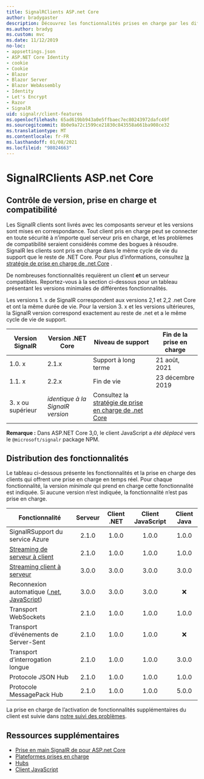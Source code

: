```yaml
---
title: SignalRClients ASP.net Core
author: bradygaster
description: Découvrez les fonctionnalités prises en charge par les différents SignalR clients ASP.net core.
ms.author: bradyg
ms.custom: mvc
ms.date: 11/12/2019
no-loc:
- appsettings.json
- ASP.NET Core Identity
- cookie
- Cookie
- Blazor
- Blazor Server
- Blazor WebAssembly
- Identity
- Let's Encrypt
- Razor
- SignalR
uid: signalr/client-features
ms.openlocfilehash: 65ad619bb943a0e5ffbaec7ec80243972dafc49f
ms.sourcegitcommit: 8b0e9a72c1599ce21830c843558a661ba908ce32
ms.translationtype: MT
ms.contentlocale: fr-FR
ms.lasthandoff: 01/08/2021
ms.locfileid: "98024663"
---
```

# <a name="aspnet-core-no-locsignalr-clients"></a>SignalRClients ASP.net Core

## <a name="versioning-support-and-compatibility"></a>Contrôle de version, prise en charge et compatibilité

Les SignalR clients sont livrés avec les composants serveur et les versions sont mises en correspondance. Tout client pris en charge peut se connecter en toute sécurité à n’importe quel serveur pris en charge, et les problèmes de compatibilité seraient considérés comme des bogues à résoudre. SignalR les clients sont pris en charge dans le même cycle de vie du support que le reste de .NET Core. Pour plus d’informations, consultez [la stratégie de prise en charge de .net Core](https://dotnet.microsoft.com/platform/support/policy/dotnet-core) .

De nombreuses fonctionnalités requièrent un client **et** un serveur compatibles. Reportez-vous à la section ci-dessous pour un tableau présentant les versions minimales de différentes fonctionnalités.

Les versions 1. x de SignalR correspondent aux versions 2,1 et 2,2 .net Core et ont la même durée de vie. Pour la version 3. x et les versions ultérieures, la SignalR version correspond exactement au reste de .net et a le même cycle de vie de support.

| Version SignalR | Version .NET Core | Niveau de support | Fin de la prise en charge |
| - | - | - | - |
| 1.0. x | 2.1.x | Support à long terme | 21 août, 2021 |
| 1.1. x | 2.2.x | Fin de vie | 23 décembre 2019 |
| 3. x ou supérieur | *identique à la SignalR version* | Consultez la [stratégie de prise en charge de .net Core](https://dotnet.microsoft.com/platform/support/policy/dotnet-core) |

**Remarque :** Dans ASP.NET Core 3,0, le client JavaScript a *été déplacé* vers le `@microsoft/signalr` package NPM.

## <a name="feature-distribution"></a>Distribution des fonctionnalités

Le tableau ci-dessous présente les fonctionnalités et la prise en charge des clients qui offrent une prise en charge en temps réel. Pour chaque fonctionnalité, la version *minimale* qui prend en charge cette fonctionnalité est indiquée. Si aucune version n’est indiquée, la fonctionnalité n’est pas prise en charge.

| Fonctionnalité | Serveur | Client .NET | Client JavaScript | Client Java |
| ---- | :-: | :-: | :-: | :-: |
| SignalRSupport du service Azure |2.1.0|1.0.0|1.0.0|1.0.0|
| [Streaming de serveur à client](xref:signalr/streaming)          |2.1.0|1.0.0|1.0.0|1.0.0|
| [Streaming client à serveur](xref:signalr/streaming)          |3.0.0|3.0.0|3.0.0|3.0.0|
| Reconnexion automatique ([.net](./dotnet-client.md?tabs=visual-studio&view=aspnetcore-3.0#handle-lost-connection), [JavaScript](./javascript-client.md?view=aspnetcore-3.0#reconnect-clients))          |3.0.0|3.0.0|3.0.0|❌|
| Transport WebSockets |2.1.0|1.0.0|1.0.0|1.0.0|
| Transport d’événements de Server-Sent |2.1.0|1.0.0|1.0.0|❌|
| Transport d’interrogation longue |2.1.0|1.0.0|1.0.0|3.0.0|
| Protocole JSON Hub |2.1.0|1.0.0|1.0.0|1.0.0|
| Protocole MessagePack Hub |2.1.0|1.0.0|1.0.0|5.0.0|

La prise en charge de l’activation de fonctionnalités supplémentaires du client est suivie dans [notre suivi des problèmes](https://github.com/dotnet/AspNetCore/issues).

## <a name="additional-resources"></a>Ressources supplémentaires

* [Prise en main SignalR de pour ASP.net Core](xref:tutorials/signalr)
* [Plateformes prises en charge](xref:signalr/supported-platforms)
* [Hubs](xref:signalr/hubs)
* [Client JavaScript](xref:signalr/javascript-client)